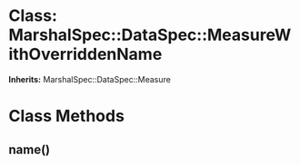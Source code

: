 # Class: MarshalSpec::DataSpec::MeasureWithOverriddenName
**Inherits:** MarshalSpec::DataSpec::Measure
    



# Class Methods
## name() [](#method-c-name)

